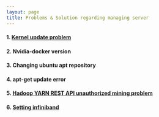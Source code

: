 ```yaml
---
layout: page
title: Problems & Solution regarding managing server
---
```


#### 1. [Kernel update problem](https://docs.google.com/document/d/1fnB07ZutzWwKls0wNLpph09JcoHlr43vCU9_gWUHtFo/edit?usp=sharing)

#### 2. Nvidia-docker version

#### 3. Changing ubuntu apt repository

#### 4. apt-get update error

#### 5. [Hadoop YARN REST API unauthorized mining problem](https://docs.google.com/document/d/1Atp9-PXv3Ziwi5QMWJCutrFcYhzZkBT6YWAPQ1y8WYk/edit?usp=sharing)

#### 6. [Setting infiniband](https://docs.google.com/document/d/1d0v7dStHVy8Goh76T_Gdkb6rHlCRE5wnvAwqQzaD4Zc/edit?usp=sharing)
